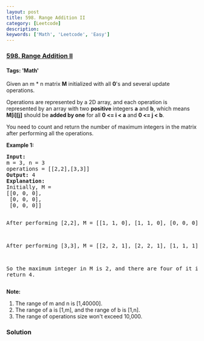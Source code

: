 ```yaml
---
layout: post
title: 598. Range Addition II
category: [Leetcode]
description: 
keywords: ['Math', 'Leetcode', 'Easy']
---
```

### [598. Range Addition II](https://leetcode.com/problems/range-addition-ii)

#### Tags: 'Math'

<div class="content__u3I1 question-content__JfgR"><div><p>Given an m * n matrix <b>M</b> initialized with all <b>0</b>'s and several update operations.</p>
<p>Operations are represented by a 2D array, and each operation is represented by an array with two <b>positive</b> integers <b>a</b> and <b>b</b>, which means <b>M[i][j]</b> should be <b>added by one</b> for all <b>0 &lt;= i &lt; a</b> and <b>0 &lt;= j &lt; b</b>. </p>
<p>You need to count and return the number of maximum integers in the matrix after performing all the operations.</p>
<p><b>Example 1:</b><br/>
</p><pre><b>Input:</b> 
m = 3, n = 3
operations = [[2,2],[3,3]]
<b>Output:</b> 4
<b>Explanation:</b> 
Initially, M = 
[[0, 0, 0],
 [0, 0, 0],
 [0, 0, 0]]

After performing [2,2], M = 
[[1, 1, 0],
 [1, 1, 0],
 [0, 0, 0]]

After performing [3,3], M = 
[[2, 2, 1],
 [2, 2, 1],
 [1, 1, 1]]

So the maximum integer in M is 2, and there are four of it in M. So return 4.
</pre>
<p></p>
<p><b>Note:</b><br/>
</p><ol>
<li>The range of m and n is [1,40000].</li>
<li>The range of a is [1,m], and the range of b is [1,n].</li>
<li>The range of operations size won't exceed 10,000.</li>
</ol>
<p></p></div></div>

### Solution
